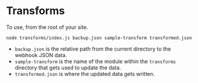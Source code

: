 # Transforms

To use, from the root of your site. 

`node transforms/index.js backup.json sample-transform transformed.json`

- `backup.json` is the relative path from the current directory to the webhook JSON data.
- `sample-transform` is the name of the module within the `transforms` directory that gets used to update the data.
- `transformed.json` is where the updated data gets written.
